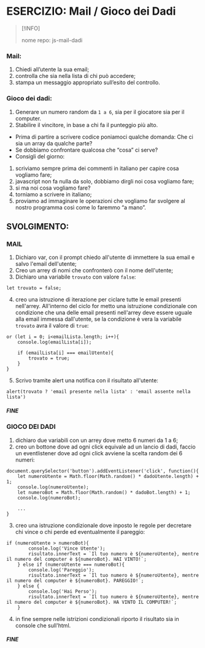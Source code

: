 # ESERCIZIO: Mail / Gioco dei Dadi

>[!INFO]
>
> nome repo: js-mail-dadi

### Mail:
1. Chiedi all’utente la sua email;
2. controlla che sia nella lista di chi può accedere;
3. stampa un messaggio appropriato sull’esito del controllo.

### Gioco dei dadi:
1. Generare un numero random da `1 a 6`, sia per il giocatore sia per il computer.
2. Stabilire il vincitore, in base a chi fa il punteggio più alto.
- Prima di partire a scrivere codice poniamoci qualche domanda:
Che ci sia un array da qualche parte?
- Se dobbiamo confrontare qualcosa che “cosa” ci serve?
- Consigli del giorno:
1. scriviamo sempre prima dei commenti in italiano per capire cosa vogliamo fare;
2. javascript non fa nulla da solo, dobbiamo dirgli noi cosa vogliamo fare;
3. si ma noi cosa vogliamo fare?
4. torniamo a scrivere in italiano;
5. proviamo ad immaginare le operazioni che vogliamo far svolgere al nostro programma così come lo faremmo “a mano”.

## SVOLGIMENTO:
### MAIL
1. Dichiaro var, con il prompt chiedo all'utente di immettere la sua email e salvo l'email dell'utente;
2. Creo un arrey di nomi che confronterò con il nome dell'utente;
3. Dichiaro una variabile `trovato` con valore `false`:
```
let trovato = false;
```
4. creo una istruzione di iterazione per ciclare tutte le email presenti nell'arrey. All'interno del ciclo for metto una istruzione condizionale con condizione che una delle email presenti nell'arrey deve essere uguale alla email immessa dall'utente, se la condizione è vera la variabile `trovato` avra il valore di `true`:
```
or (let i = 0; i<emailLista.length; i++){
    console.log(emailLista[i]);

    if (emailLista[i] === emailUtente){
        trovato = true;
    }    
}
```
5. Scrivo tramite alert una notifica con il risultato all'utente:
```
alert(trovato ? 'email presente nella lista' : 'email assente nella lista')

```
##### FINE

### GIOCO DEI DADI
1. dichiaro due variabili con un arrey dove metto 6 numeri da 1 a 6;
2. creo un bottone dove ad ogni click equivale ad un lancio di dadi, faccio un eventlistener dove ad ogni click avviene la scelta random dei 6 numeri:
```
document.querySelector('button').addEventListener('click', function(){
    let numeroUtente = Math.floor(Math.random() * dadoUtente.length) + 1;
    console.log(numeroUtente);
    let numeroBot = Math.floor(Math.random() * dadoBot.length) + 1;
    console.log(numeroBot);

    ...
}
```
3. creo una istruzione condizionale dove inposto le regole per decretare chi vince o chi perde ed eventualmente il pareggio:
```
if (numeroUtente > numeroBot){
        console.log('Vince Utente');
        risultato.innerText = `Il tuo numero è ${numeroUtente}, mentre il numero del computer è ${numeroBot}. HAI VINTO!`;
    } else if (numeroUtente === numeroBot){
        console.log('Pareggio');
        risultato.innerText = `Il tuo numero è ${numeroUtente}, mentre il numero del computer è ${numeroBot}. PAREGGIO!`;
    } else {
        console.log('Hai Perso');
        risultato.innerText = `Il tuo numero è ${numeroUtente}, mentre il numero del computer è ${numeroBot}. HA VINTO IL COMPUTER!`;
    }
```
4. in fine sempre nelle istrizioni condizionali riporto il risultato sia in console che sull'html.

##### FINE

